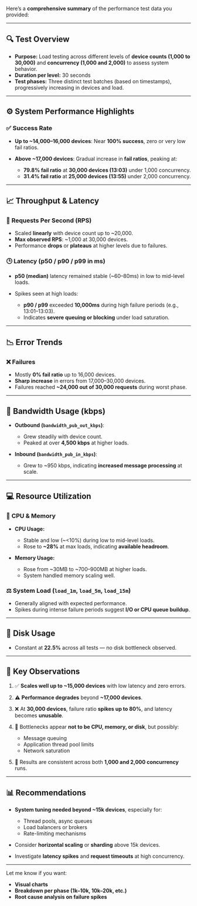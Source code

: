 Here’s a **comprehensive summary** of the performance test data you provided:

---

## 🔍 **Test Overview**

* **Purpose:** Load testing across different levels of **device counts (1,000 to 30,000)** and **concurrency (1,000 and 2,000)** to assess system behavior.
* **Duration per level:** 30 seconds
* **Test phases:** Three distinct test batches (based on timestamps), progressively increasing in devices and load.

---

## ⚙️ **System Performance Highlights**

### ✅ **Success Rate**

* **Up to \~14,000–16,000 devices**: Near **100% success**, zero or very low fail ratios.
* **Above \~17,000 devices**: Gradual increase in **fail ratios**, peaking at:

  * **79.8% fail ratio** at **30,000 devices (13:03)** under 1,000 concurrency.
  * **31.4% fail ratio** at **25,000 devices (13:55)** under 2,000 concurrency.

---

## 📈 **Throughput & Latency**

### 🚀 **Requests Per Second (RPS)**

* Scaled **linearly** with device count up to \~20,000.
* **Max observed RPS**: \~1,000 at 30,000 devices.
* Performance **drops** or **plateaus** at higher levels due to failures.

### 🕒 **Latency (p50 / p90 / p99 in ms)**

* **p50 (median)** latency remained stable (\~60–80ms) in low to mid-level loads.
* Spikes seen at high loads:

  * **p90 / p99** exceeded **10,000ms** during high failure periods (e.g., 13:01–13:03).
  * Indicates **severe queuing or blocking** under load saturation.

---

## 📉 **Error Trends**

### ❌ **Failures**

* Mostly **0% fail ratio** up to 16,000 devices.
* **Sharp increase** in errors from 17,000–30,000 devices.
* Failures reached **\~24,000 out of 30,000 requests** during worst phase.

---

## 📡 **Bandwidth Usage (kbps)**

* **Outbound (`bandwidth_pub_out_kbps`)**:

  * Grew steadily with device count.
  * Peaked at over **4,500 kbps** at higher loads.

* **Inbound (`bandwidth_pub_in_kbps`)**:

  * Grew to \~950 kbps, indicating **increased message processing** at scale.

---

## 💻 **Resource Utilization**

### 🧠 **CPU & Memory**

* **CPU Usage:**

  * Stable and low (\~<10%) during low to mid-level loads.
  * Rose to **\~28%** at max loads, indicating **available headroom**.
* **Memory Usage:**

  * Rose from \~30MB to \~700–900MB at higher loads.
  * System handled memory scaling well.

### ⚖️ **System Load (`load_1m`, `load_5m`, `load_15m`)**

* Generally aligned with expected performance.
* Spikes during intense failure periods suggest **I/O or CPU queue buildup**.

---

## 🧱 **Disk Usage**

* Constant at **22.5%** across all tests — no disk bottleneck observed.

---

## 📌 **Key Observations**

1. ✅ **Scales well up to \~15,000 devices** with low latency and zero errors.
2. ⚠️ **Performance degrades** beyond **\~17,000 devices**.
3. ❌ At **30,000 devices**, failure ratio **spikes up to 80%**, and latency becomes **unusable**.
4. 🚥 Bottlenecks appear **not to be CPU, memory, or disk**, but possibly:

   * Message queuing
   * Application thread pool limits
   * Network saturation
5. 🧪 Results are consistent across both **1,000 and 2,000 concurrency** runs.

---

## 📊 Recommendations

* **System tuning needed beyond \~15k devices**, especially for:

  * Thread pools, async queues
  * Load balancers or brokers
  * Rate-limiting mechanisms
* Consider **horizontal scaling** or **sharding** above 15k devices.
* Investigate **latency spikes** and **request timeouts** at high concurrency.

---

Let me know if you want:

* **Visual charts**
* **Breakdown per phase (1k–10k, 10k–20k, etc.)**
* **Root cause analysis on failure spikes**
